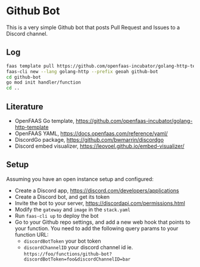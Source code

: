 # Github Bot

This is a very simple Github bot that posts Pull Request and Issues to a Discord
channel.

## Log

```sh
faas template pull https://github.com/openfaas-incubator/golang-http-template
faas-cli new --lang golang-http --prefix geoah github-bot
cd github-bot
go mod init handler/function
cd ..
```

## Literature

* OpenFAAS Go template, https://github.com/openfaas-incubator/golang-http-template
* OpenFAAS YAML, https://docs.openfaas.com/reference/yaml/
* DiscordGo package, https://github.com/bwmarrin/discordgo
* Discord embed visualizer, https://leovoel.github.io/embed-visualizer/

## Setup

Assuming you have an open instance setup and configured:

* Create a Discord app, https://discord.com/developers/applications
* Create a Discord bot, and get its token
* Invite the bot to your server, https://discordapi.com/permissions.html
* Modify the `gateway` and `image` in the `stack.yaml`
* Run `faas-cli up` to deploy the bot
* Go to your Github repo settings, and add a new web hook that points to your function.
  You need to add the following query params to your function URL:
  * `discordBotToken` your bot token
  * `discordChannelID` your discord channel id
  ie. `https://foo/functions/github-bot?discordBotToken=foo&discordChannelID=bar`
